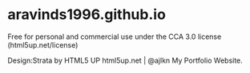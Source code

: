 # aravinds1996.github.io
Free for personal and commercial use under the CCA 3.0 license (html5up.net/license)

Design:Strata by HTML5 UP
html5up.net | @ajlkn
 My Portfolio Website.
